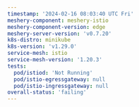 ```yaml
---
timestamp: '2024-02-16 08:03:40 UTC Fri'
meshery-component: meshery-istio
meshery-component-version: edge
meshery-server-version: 'v0.7.20'
k8s-distro: minikube
k8s-version: 'v1.29.0'
service-mesh: istio
service-mesh-version: '1.20.3'
tests:
  pod/istiod: 'Not Running'
  pod/istio-egressgateway: null
  pod/istio-ingressgateway: null
overall-status: 'failing'
---
```

